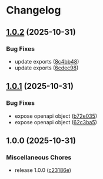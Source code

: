# Changelog

## [1.0.2](https://github.com/clc-blind/daisy-reader-contract/compare/v1.0.1...v1.0.2) (2025-10-31)


### Bug Fixes

* update exports ([8c4bb48](https://github.com/clc-blind/daisy-reader-contract/commit/8c4bb48337cca24f6023278c8ecad651f5df7dca))
* update exports ([6cdec98](https://github.com/clc-blind/daisy-reader-contract/commit/6cdec9890b5a8c7b1153a65b8fd10e290e2dfa36))

## [1.0.1](https://github.com/clc-blind/daisy-reader-contract/compare/v1.0.0...v1.0.1) (2025-10-31)


### Bug Fixes

* expose openapi object ([b72e035](https://github.com/clc-blind/daisy-reader-contract/commit/b72e035a070ce5b51d1056e61c28fb89df99ec34))
* expose openapi object ([62c3ba5](https://github.com/clc-blind/daisy-reader-contract/commit/62c3ba54f30d9f5072f1de23952259589c966a98))

## 1.0.0 (2025-10-31)


### Miscellaneous Chores

* release 1.0.0 ([c23186e](https://github.com/clc-blind/daisy-reader-contract/commit/c23186e9c3194a028d520d8b9106744fb002275b))

